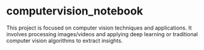 # computervision_notebook

This project is focused on computer vision techniques and applications. It involves processing images/videos and applying deep learning or traditional computer vision algorithms to extract insights.

